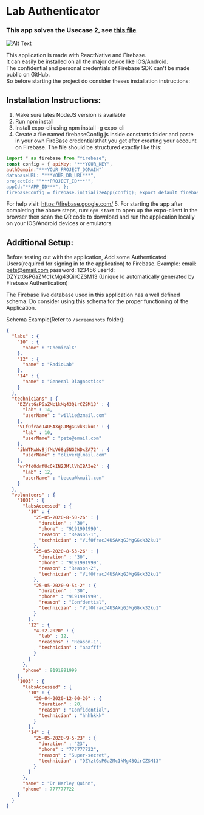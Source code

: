 # Lab Authenticator
### This app solves the Usecase 2, see [this file](https://github.com/chiragsrvstv/labAuth/blob/master/PCTUseCases%20forCollegesv2.pdf)

![Alt Text](https://media.giphy.com/media/iIMJMWdzCNnCjQxPTR/source.gif)

This application is made with ReactNative and Firebase.<br>
It can easily be installed on all the major device like IOS/Android. <br>
The confidential and personal credentials of Firebase SDK can't be made public on GitHub. <br>
So before starting the project do consider theses installation instructions:

## Installation Instructions:

1. Make sure lates NodeJS version is available
2. Run npm install
3. Install expo-cli using npm install -g expo-cli
4. Create a file named firebaseConfig.js inside constants folder and paste in your own FireBase credentialsthat you get after creating your account on Firebase.
The file should be structured exactly like this: <br>
```jsx
import * as firebase from "firebase"; 
const config = { apiKey: "***YOUR_KEY",
authDomain:"***YOUR_PROJECT_DOMAIN"` 
databaseURL: "***YOUR_DB_URL***", 
projectId: ""***PROJECT_ID***"", 
appId:"**APP_ID***", }; 
firebaseConfig = firebase.initializeApp(config); export default firebaseConfig;
```
For help visit: https://firebase.google.com/
5. For starting the app after completing the above steps, run: `npm start` 
to open up the expo-client in the browser then scan the QR code to download and run the application locally on your IOS/Android devices or emulators.

## Additional Setup:
Before testing out with the application, Add some Authenticated Users(required for signing in to the application) to Firebase.
Example:
email: pete@email.com 
password: 123456
userId: DZYztGsP6aZMc1kMg43QirCZSM13 (Unique Id automatically generated by Firebase Authentication)


The Firebase live database used in this application has a well defined schema. Do consider using this
schema for the proper functioning of the Application.

Schema Example(Refer to `/screenshots` folder):

```json
{
  "labs" : {
    "10" : {
      "name" : "ChemicalX"
    },
    "12" : {
      "name" : "RadioLab"
    },
    "14" : {
      "name" : "General Diagnostics"
    }
  },
  "technicians" : {
    "DZYztGsP6aZMc1kMg43QirCZSM13" : {
      "lab" : 14,
      "userName" : "willie@zmail.com"
    },
    "VLfOfracJ4USAXqGJMgGGxk32ku1" : {
      "lab" : 10,
      "userName" : "pete@email.com"
    },
    "ihWTMxWv8jfMcV68q5NG2WDxZA72" : {
      "userName" : "oliver@lmail.com"
    },
    "wrPfdOdrfUcOkIN2JMllVhIBA3e2" : {
      "lab" : 12,
      "userName" : "becca@kmail.com"
    }
  },
  "volunteers" : {
    "1001" : {
      "labsAccessed" : {
        "10" : {
          "25-05-2020-8-50-26" : {
            "duration" : "30",
            "phone" : "9191991999",
            "reason" : "Reason-1",
            "technician" : "VLfOfracJ4USAXqGJMgGGxk32ku1"
          },
          "25-05-2020-8-53-26" : {
            "duration" : "30",
            "phone" : "9191991999",
            "reason" : "Reason-2",
            "technician" : "VLfOfracJ4USAXqGJMgGGxk32ku1"
          },
          "25-05-2020-9-54-2" : {
            "duration" : "30",
            "phone" : "9191991999",
            "reason" : "Confdential",
            "technician" : "VLfOfracJ4USAXqGJMgGGxk32ku1"
          }
        },
        "12" : {
          "4-02-2020" : {
            "lab" : 12,
            "reasons" : "Reason-1",
            "technician" : "aaafff"
          }
        }
      },
      "phone" : 9191991999
    },
    "1003" : {
      "labsAccessed" : {
        "10" : {
          "20-04-2020-12-00-20" : {
            "duration" : 20,
            "reason" : "Confidential",
            "technician" : "hhhhkkk"
          }
        },
        "14" : {
          "25-05-2020-9-5-23" : {
            "duration" : "23",
            "phone" : "777777722",
            "reason" : "Super-secret",
            "technician" : "DZYztGsP6aZMc1kMg43QirCZSM13"
          }
        }
      },
      "name" : "Dr Harley Quinn",
      "phone" : 777777722
    }
  }
}
```
